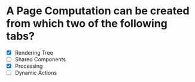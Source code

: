 # A Page Computation can be created from which two of the following tabs?

- [x] Rendering Tree
- [ ] Shared Components
- [x] Processing
- [ ] Dynamic Actions
